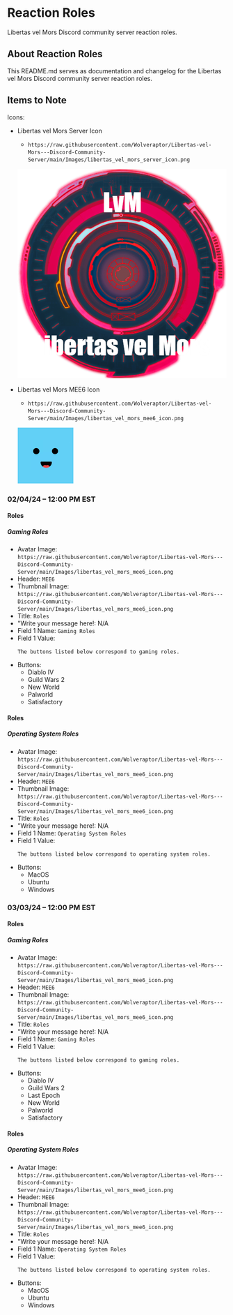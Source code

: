 # Reaction Roles
Libertas vel Mors Discord community server reaction roles.

## About Reaction Roles
This README.md serves as documentation and changelog for the Libertas vel Mors Discord community server reaction roles.

## Items to Note
Icons:
* Libertas vel Mors Server Icon
    * ```https://raw.githubusercontent.com/Wolveraptor/Libertas-vel-Mors---Discord-Community-Server/main/Images/libertas_vel_mors_server_icon.png```

    ![alttext](/Images/libertas_vel_mors_server_icon.png)

* Libertas vel Mors MEE6 Icon
    * ```https://raw.githubusercontent.com/Wolveraptor/Libertas-vel-Mors---Discord-Community-Server/main/Images/libertas_vel_mors_mee6_icon.png```

    ![alttext](/Images/libertas_vel_mors_mee6_icon.png)

### 02/04/24 – 12:00 PM EST
#### Roles
##### Gaming Roles
* Avatar Image: ```https://raw.githubusercontent.com/Wolveraptor/Libertas-vel-Mors---Discord-Community-Server/main/Images/libertas_vel_mors_mee6_icon.png```
* Header: ```MEE6```
* Thumbnail Image: ```https://raw.githubusercontent.com/Wolveraptor/Libertas-vel-Mors---Discord-Community-Server/main/Images/libertas_vel_mors_mee6_icon.png```
* Title: ```Roles```
* "Write your message here!: N/A
* Field 1 Name: ```Gaming Roles```
* Field 1 Value:
    ```
    The buttons listed below correspond to gaming roles.
    ```
* Buttons:
    * Diablo IV
    * Guild Wars 2
    * New World
    * Palworld
    * Satisfactory

#### Roles
##### Operating System Roles
* Avatar Image: ```https://raw.githubusercontent.com/Wolveraptor/Libertas-vel-Mors---Discord-Community-Server/main/Images/libertas_vel_mors_mee6_icon.png```
* Header: ```MEE6```
* Thumbnail Image: ```https://raw.githubusercontent.com/Wolveraptor/Libertas-vel-Mors---Discord-Community-Server/main/Images/libertas_vel_mors_mee6_icon.png```
* Title: ```Roles```
* "Write your message here!: N/A
* Field 1 Name: ```Operating System Roles```
* Field 1 Value:
    ```
    The buttons listed below correspond to operating system roles.
    ```
* Buttons:
    * MacOS
    * Ubuntu
    * Windows

### 03/03/24 – 12:00 PM EST
#### Roles
##### Gaming Roles
* Avatar Image: ```https://raw.githubusercontent.com/Wolveraptor/Libertas-vel-Mors---Discord-Community-Server/main/Images/libertas_vel_mors_mee6_icon.png```
* Header: ```MEE6```
* Thumbnail Image: ```https://raw.githubusercontent.com/Wolveraptor/Libertas-vel-Mors---Discord-Community-Server/main/Images/libertas_vel_mors_mee6_icon.png```
* Title: ```Roles```
* "Write your message here!: N/A
* Field 1 Name: ```Gaming Roles```
* Field 1 Value:
    ```
    The buttons listed below correspond to gaming roles.
    ```
* Buttons:
    * Diablo IV
    * Guild Wars 2
    * Last Epoch
    * New World
    * Palworld
    * Satisfactory

#### Roles
##### Operating System Roles
* Avatar Image: ```https://raw.githubusercontent.com/Wolveraptor/Libertas-vel-Mors---Discord-Community-Server/main/Images/libertas_vel_mors_mee6_icon.png```
* Header: ```MEE6```
* Thumbnail Image: ```https://raw.githubusercontent.com/Wolveraptor/Libertas-vel-Mors---Discord-Community-Server/main/Images/libertas_vel_mors_mee6_icon.png```
* Title: ```Roles```
* "Write your message here!: N/A
* Field 1 Name: ```Operating System Roles```
* Field 1 Value:
    ```
    The buttons listed below correspond to operating system roles.
    ```
* Buttons:
    * MacOS
    * Ubuntu
    * Windows